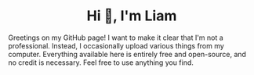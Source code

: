 <h1 align="center">Hi 👋, I'm Liam</h1>

Greetings on my GitHub page! I want to make it clear that I'm not a professional. Instead, I occasionally upload various things from my computer. Everything available here is entirely free and open-source, and no credit is necessary. Feel free to use anything you find.

